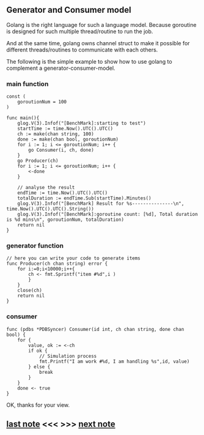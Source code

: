 ## Generator and Consumer model
Golang is the right language for such a language model. Because goroutine is designed for such multiple thread/routine to run the job.

And at the same time, golang owns channel struct to make it possible for different threads/routines to communicate with each others.

The following is the simple example to show how to use golang to complement a generator-consumer-model.

### main function
```
const (
    goroutionNum = 100
)

func main(){
	glog.V(3).Infof("[BenchMark]:starting to test")
	startTime := time.Now().UTC().UTC()
	ch := make(chan string, 100)
	done := make(chan bool, goroutionNum)
	for i := 1; i <= goroutionNum; i++ {
		go Consumer(i, ch, done)
	}
	go Producer(ch)
	for i := 1; i <= goroutionNum; i++ {
		<-done
	}

    // analyse the result
	endTime := time.Now().UTC().UTC()
	totalDuration := endTime.Sub(startTime).Minutes()
	glog.V(3).Infof("[BenchMark] Result for %s---------------\n", time.Now().UTC().UTC().String())
	glog.V(3).Infof("[BenchMark]:goroutine count: [%d], Total duration is %d mins\n", goroutionNum, totalDuration)
	return nil
}
```

### generator function
```
// here you can write your code to generate items
func Producer(ch chan string) error {
	for i:=0;i<10000;i++{
	    ch <- fmt.Sprintf("item #%d",i )
		}
	}
	close(ch)
	return nil
}
```

### consumer

```
func (pdbs *PDBSyncer) Consumer(id int, ch chan string, done chan bool) {
	for {
		value, ok := <-ch
		if ok {
			// Simulation process
			fmt.Printf("I am work #%d, I am handling %s",id, value)
		} else {
			break
		}
	}
	done <- true
}

```

OK, thanks for your view. 

## [last note](https://minghuiyuan.github.io/myBlog/) <<< >>> [next note]()